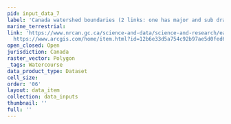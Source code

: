 ```yaml
---
pid: input_data_7
label: 'Canada watershed boundaries (2 links: one has major and sub drainage areas)'
marine_terrestrial: 
link: 'https://www.nrcan.gc.ca/science-and-data/science-and-research/earth-sciences/geography/topographic-information/geobase-surface-water-program-geeau/watershed-boundaries/20973,
  https://www.arcgis.com/home/item.html?id=12b6e33d5a754c92b97ae5d0fed6940a '
open_closed: Open
jurisdiction: Canada
raster_vector: Polygon
_tags: Watercourse
data_product_type: Dataset
cell_size: 
order: '06'
layout: data_item
collection: data_inputs
thumbnail: ''
full: ''
---
```

